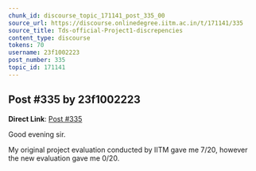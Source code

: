 ```yaml
---
chunk_id: discourse_topic_171141_post_335_00
source_url: https://discourse.onlinedegree.iitm.ac.in/t/171141/335
source_title: Tds-official-Project1-discrepencies
content_type: discourse
tokens: 70
username: 23f1002223
post_number: 335
topic_id: 171141
---
```


## Post #335 by 23f1002223

**Direct Link**: [Post #335](https://discourse.onlinedegree.iitm.ac.in/t/171141/335)

Good evening sir.

My original project evaluation conducted by IITM gave me 7/20, however the new evaluation gave me 0/20.
